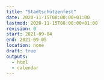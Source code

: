 ```yaml
---
title: "Stadtschützenfest"
date: 2020-11-15T08:00:00+01:00
lastmod: 2020-11-15T08:00:00+01:00
revision: 0
start: 2021-09-04
end: 2021-09-05
location: none
draft: true
outputs:
  - html
  - calendar
---
```

